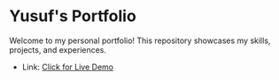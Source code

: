 # Yusuf's Portfolio

Welcome to my personal portfolio! This repository showcases my skills, projects, and experiences.

- Link: [Click for Live Demo](https://yusufkara.netlify.app/)

